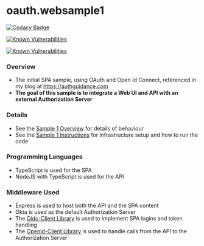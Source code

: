 # oauth.websample1

[![Codacy Badge](https://app.codacy.com/project/badge/Grade/7a56644ad31e4cb5895f732cf07a86ce)](https://www.codacy.com/gh/gary-archer/oauth.websample1/dashboard?utm_source=github.com&amp;utm_medium=referral&amp;utm_content=gary-archer/oauth.websample1&amp;utm_campaign=Badge_Grade)

[![Known Vulnerabilities](https://snyk.io/test/github/gary-archer/oauth.websample1/badge.svg?targetFile=spa/package.json)](https://snyk.io/test/github/gary-archer/oauth.websample1?targetFile=spa/package.json&x=1)

[![Known Vulnerabilities](https://snyk.io/test/github/gary-archer/oauth.websample1/badge.svg?targetFile=api/package.json)](https://snyk.io/test/github/gary-archer/oauth.websample1?targetFile=api/package.json&x=1)

### Overview

* The initial SPA sample, using OAuth and Open Id Connect, referenced in my blog at https://authguidance.com
* **The goal of this sample is to integrate a Web UI and API with an external Authorization Server** 

### Details

* See the [Sample 1 Overview](https://authguidance.com/2017/09/24/basicspa-overview/) for details of behaviour
* See the [Sample 1 Instructions](https://authguidance.com/2017/09/25/basicspa-execution/) for infrastructure setup and how to run the code

### Programming Languages

* TypeScript is used for the SPA
* NodeJS with TypeScript is used for the API

### Middleware Used

* Express is used to host both the API and the SPA content
* Okta is used as the default Authorization Server
* The [Oidc-Client Library](https://github.com/IdentityModel/oidc-client-js) is used to implement SPA logins and token handling
* The [OpenId-Client Library](https://github.com/panva/node-openid-client) is used to handle calls from the API to the Authorization Server
